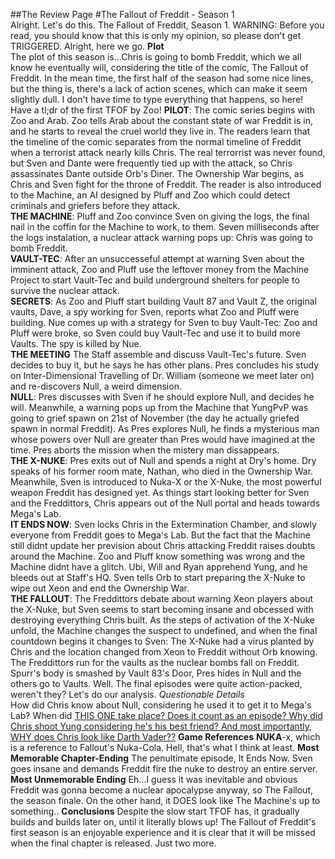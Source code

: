 ##The Review Page
#The Fallout of Freddit - Season 1                     
Alright. Let's do this. The Fallout of Freddit, Season 1. WARNING: Before you read, you should know that this is only my opinion, so please don't get TRIGGERED. Alright, here we go.
**Plot**            
The plot of this season is...Chris is going to bomb Freddit, which we all know he eventually will, considering the title of the comic, The Fallout of Freddit. In the mean time, the first half of the season had some nice lines, but the thing is, there's a lack of action scenes, which can make it seem slightly dull. I don't have time to type everything that happens, so here! Have a tl;dr of the first TFOF by Zoo!
**PILOT**: The comic series begins with Zoo and Arab. Zoo tells Arab about the constant state of war Freddit is in, and he starts to reveal the cruel world they live in. The readers learn that the timeline of the comic separates from the normal timeline of Freddit when a terrorist attack nearly kills Chris. The real terrorrist was never found, but Sven and Dante were frequently tied up with the attack, so Chris assassinates Dante outside Orb's Diner. The Ownership War begins, as Chris and Sven fight for the throne of Freddit. The reader is also introduced to the Machine, an AI designed by Pluff and Zoo which could detect criminals and griefers before they attack.                
**THE MACHINE**: Pluff and Zoo convince Sven on giving the logs, the final nail in the coffin for the Machine to work, to them. Seven milliseconds after the logs instalation, a nuclear attack warning pops up: Chris was going to bomb Freddit.                                   
**VAULT-TEC**: After an unsuccesseful attempt at warning Sven about the imminent attack, Zoo and Pluff use the leftover money from the Machine Project to start Vault-Tec and build underground shelters for people to survive the nuclear attack.                             
**SECRETS**: As Zoo and Pluff start building Vault 87 and Vault Z, the original vaults, Dave, a spy working for Sven, reports what Zoo and Pluff were building. Nue comes up with a strategy for Sven to buy Vault-Tec: Zoo and Pluff were broke, so Sven could buy Vault-Tec and use it to build more Vaults. The spy is killed by Nue.                                
**THE MEETING** The Staff assemble and discuss Vault-Tec's future. Sven decides to buy it, but he says he has other plans. Pres concludes his study on Inter-Dimensional Travelling of Dr. William (someone we meet later on) and re-discovers Null, a weird dimension.                               
**NULL**: Pres discusses with Sven if he should explore Null, and decides he will. Meanwhile, a warning pops up from the Machine that YungPvP was going to grief spawn on 21st of November (the day he actually griefed spawn in normal Freddit). As Pres explores Null, he finds a mysterious man whose powers over Null are greater than Pres would have imagined at the time. Pres aborts the mission when the mistery man dissappears.                      
**THE X-NUKE**: Pres exits out of Null and spends a night at Dry's home. Dry speaks of his former room mate, Nathan, who died in the Ownership War. Meanwhile, Sven is introduced to Nuka-X or the X-Nuke, the most powerful weapon Freddit has designed yet. As things start looking better for Sven and the Freddittors, Chris appears out of the Null portal and heads towards Mega's Lab.                                 
**IT ENDS NOW**: Sven locks Chris in the Extermination Chamber, and slowly everyone from Freddit goes to Mega's Lab. But the fact that the Machine still didnt update her prevision about Chris attacking Freddit raises doubts around the Machine. Zoo and Pluff know something was wrong and the Machine didnt have a glitch. Ubi, Will and Ryan apprehend Yung, and he bleeds out at Staff's HQ. Sven tells Orb to start preparing the X-Nuke to wipe out Xeon and end the Ownership War.                           
**THE FALLOUT**: The Freddittors debate about warning Xeon players about the X-Nuke, but Sven seems to start becoming insane and obcessed with destroying everything Chris built. As the steps of activation of the X-Nuke unfold, the Machine changes the suspect to undefined, and when the final countdown begins it changes to Sven: The X-Nuke had a virus planted by Chris and the location changed from Xeon to Freddit without Orb knowing. The Freddittors run for the vaults as the nuclear bombs fall on Freddit. Spurr's body is smashed by Vault 83's Door, Pres hides in Null and the others go to Vaults.
Well. The final episodes were quite action-packed, weren't they? Let's do our analysis.
*Questionable Details*                       
How did Chris know about Null, considering he used it to get it to Mega's Lab? When did [THIS ONE take place? Does it count as an episode? Why did Chris shoot Yung considering he's his best friend? And most importantly, WHY does Chris look like Darth Vader??](http://imgur.com/a/5crZF)
**Game References**
**NUKA**-x, which is a reference to Fallout's Nuka-Cola. Hell, that's what I think at least.
**Most Memorable Chapter-Ending**
The penultimate episode, It Ends Now. Sven goes insane and demands Freddit fire the nuke to destroy an entire server.
**Most Unmemorable Ending**
Eh...I guess it was inevitable and obvious Freddit was gonna become a nuclear apocalypse anyway, so The Fallout, the season finale. On the other hand, it DOES look like The Machine's up to something..
**Conclusions**
Despite the slow start TFOF has, it gradually builds and builds later on, until it literally blows up! The Fallout of Freddit's first season is an enjoyable experience and it is clear that it will be missed when the final chapter is released.
Just two more.